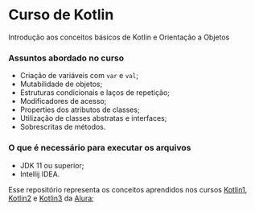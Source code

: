 # Curso de Kotlin

Introdução aos conceitos básicos de Kotlin e Orientação a Objetos

### Assuntos abordado no curso
- Criação de variáveis com ``var`` e ``val``;
- Mutabilidade de objetos;
- Estruturas condicionais e laços de repetição;
- Modificadores de acesso;
- Properties dos atributos de classes;
- Utilização de classes abstratas e interfaces;
- Sobrescritas de métodos.

### O que é necessário para executar os arquivos
- JDK 11 ou superior;
- Intellij IDEA.

Esse repositório representa os conceitos aprendidos nos cursos [Kotlin1](https://cursos.alura.com.br/course/kotlin-orientacao-objetos), [Kotlin2](https://cursos.alura.com.br/course/kotlin-heranca-polimorfismo-interface) e [Kotlin3](https://cursos.alura.com.br/course/kotlin-recursos-da-linguagem-com-pacotes-e-composicao) da [Alura](https://www.alura.com.br/);
